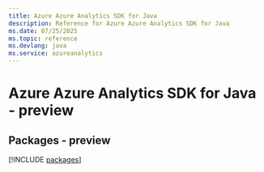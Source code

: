 ```yaml
---
title: Azure Azure Analytics SDK for Java
description: Reference for Azure Azure Analytics SDK for Java
ms.date: 07/25/2025
ms.topic: reference
ms.devlang: java
ms.service: azureanalytics
---
```

# Azure Azure Analytics SDK for Java - preview
## Packages - preview
[!INCLUDE [packages](azure-analytics-index.md)]
